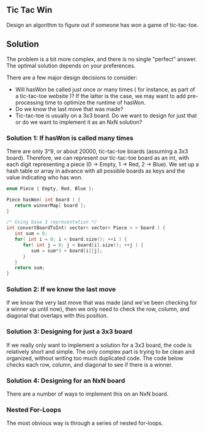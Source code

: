 ## Tic Tac Win
Design an algorithm to figure out if someone has won a game of tic-tac-toe.

## Solution
The problem is a bit more complex, and there is no single "perfect" answer. The optimal
solution depends on your preferences.

There are a few major design decisions to consider:
- Will hasWon be called just once or many times ( for instance, as part of a tic-tac-toe website )?
  If the latter is the case, we may want to add pre-processing time to optimize the runtime of hasWon.
- Do we know the last move that was made?
- Tic-tac-toe is usually on a 3x3 board. Do we want to design for just that or do we want to implement
  it as an NxN solution?

### Solution 1: If hasWon is called many times
There are only 3^9, or about 20000, tic-tac-toe boards (assuming a 3x3 board). Therefore, we can represent
our tic-tac-toe board as an int, with each digit representing a piece (0 -> Empty, 1 -> Red, 2 -> Blue).
We set up a hash table or array in advance with all possible boards as keys and the value indicating who has
won.

```c++
enum Piece { Empty, Red, Blue };

Piece hasWon( int board ) {
   return winnerMap[ board ];
}

/* Using base 3 representation */
int convertBoardToInt( vector< vector< Piece > > board ) {
   int sum = 0;
   for( int i = 0; i < board.size(); ++i ) {
      for( int j = 0; j < board[i].size(); ++j ) {
         sum = sum*3 + board[i][j];
      }
   }
   return sum;
}
```



### Solution 2: If we know the last move
If we know the very last move that was made (and we've been checking for a winner up until now), then we
only need to check the row, column, and diagonal that overlaps with this position.

### Solution 3: Designing for just a 3x3 board
If we really only want to implement a solution for a 3x3 board, the code is relatively short and simple. The
only complex part is trying to be clean and organized, without writing too much duplicated code.
The code below checks each row, column, and diagonal to see if there is a winner.

### Solution 4: Designing for an NxN board
There are a number of ways to implement this on an NxN board.
### Nested For-Loops
The most obvious way is through a series of nested for-loops.

